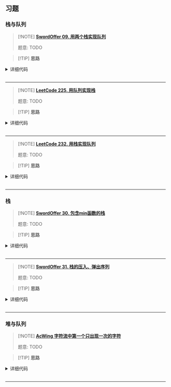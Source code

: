 ## 习题

### 栈与队列

> [!NOTE] **[SwordOffer 09. 用两个栈实现队列](https://leetcode-cn.com/problems/yong-liang-ge-zhan-shi-xian-dui-lie-lcof/)**
> 
> 题意: TODO

> [!TIP] **思路**
> 
> 

<details>
<summary>详细代码</summary>
<!-- tabs:start -->

##### **C++**

```cpp
class MyQueue {
public:
    stack<int> in, out;

    /** Initialize your data structure here. */
    MyQueue() {
    }
    
    /** Push element x to the back of queue. */
    void push(int x) {
        in.push(x);
    }
    
    /** Removes the element from in front of queue and returns that element. */
    int pop() {
        if (out.empty()) {
            while (in.size()) {
                out.push(in.top());
                in.pop();
            }
        }
        int t = out.top();
        out.pop();
        return t;
    }
    
    /** Get the front element. */
    int peek() {
        if (out.empty()) {
            while (in.size()) {
                out.push(in.top());
                in.pop();
            }
        }
        return out.top();
    }
    
    /** Returns whether the queue is empty. */
    bool empty() {
        return in.empty() && out.empty();
    }
};

/**
 * Your MyQueue object will be instantiated and called as such:
 * MyQueue obj = MyQueue();
 * obj.push(x);
 * int param_2 = obj.pop();
 * int param_3 = obj.peek();
 * bool param_4 = obj.empty();
 */
```

##### **Python**

```python
# 算法流程：1. self.A 是用来压入数据的，self.B 用来弹出数据
# 2. 在append 的时候，就直接压入 self.A 中
# 3. 在delete 队头元素时，首先先判断 self.B 中是否有元素，有的话，直接弹出就可以。如果没有的话，再去看self.A 中是否有元素，如果 self.A 中也没有元素的话，说明当前模拟的队列已经是空了，直接return -1；
# 4. 当self.A 还有元素时，把self.A 的元素全部 pop 到 self.B 中，返回 self.B 的top 元素即可

class CQueue:
    def __init__(self):
        self.A = []
        self.B = []

    def appendTail(self, value: int) -> None:
        self.A.append(value)

    def deleteHead(self) -> int:
        #先判断self.B是否有元素，有的话 直接弹出
        if self.B:return self.B.pop() 
        # B中没有元素，那就看A是不是有新加入的元素，没有的话 返回-1.
        if not self.A:return -1 
        # 有的话，再把A中元素全部压入到B中
        while self.A: 
            self.B.append(self.A.pop())
        return self.B.pop()
```

##### **Python 2**

```python
# 需要一个辅助栈；
# A栈负责入栈所有元素，辅助栈B就负责pop和peek
class MyQueue(object):

    def __init__(self):
        self.A = []
        self.B = []

    def push(self, x)：
        self.A.append(x)
        

    def pop(self):
        if self.B:return self.B.pop()
        while self.A:
            self.B.append(self.A.pop())
        return self.B.pop()

    def peek(self):
        if self.B:return self.B[-1]
        while self.A:
            self.B.append(self.A.pop())
        return self.B[-1]

    def empty(self):
        return not self.A and not self.B
```

<!-- tabs:end -->
</details>

<br>

* * *

> [!NOTE] **[LeetCode 225. 用队列实现栈](https://leetcode-cn.com/problems/implement-stack-using-queues/)**
> 
> 题意: TODO

> [!TIP] **思路**
> 
> 

<details>
<summary>详细代码</summary>
<!-- tabs:start -->

##### **C++**

```cpp
class MyStack {
public:
    /** Initialize your data structure here. */

    queue<int> q, w;
    MyStack() {

    }

    /** Push element x onto stack. */
    void push(int x) {
        q.push(x);
    }

    /** Removes the element on top of the stack and returns that element. */
    int pop() {
        while (q.size() > 1) w.push(q.front()), q.pop();
        int t = q.front();
        q.pop();
        while (w.size()) q.push(w.front()), w.pop();
        return t;
    }

    /** Get the top element. */
    int top() {
        while (q.size() > 1) w.push(q.front()), q.pop();
        int t = q.front();
        q.pop();
        while (w.size()) q.push(w.front()), w.pop();
        q.push(t);
        return t;
    }

    /** Returns whether the stack is empty. */
    bool empty() {
        return q.empty();
    }
};

/**
 * Your MyStack object will be instantiated and called as such:
 * MyStack* obj = new MyStack();
 * obj->push(x);
 * int param_2 = obj->pop();
 * int param_3 = obj->top();
 * bool param_4 = obj->empty();
 */
```

##### **Python**

```python
class MyStack:

    def __init__(self):
        """
        Initialize your data structure here.
        """
        self.q=[]


    def push(self, x: int) -> None:
        """
        Push element x onto stack.
        """
        self.q.append(x)
        n=len(self.q)
        while n>1:
            self.q.append(self.q.pop(0))
            n-=1



    def pop(self) -> int:
        """
        Removes the element on top of the stack and returns that element.
        """
        return self.q.pop(0)


    def top(self) -> int:
        """
        Get the top element.
        """
        return self.q[0]


    def empty(self) -> bool:
        """
        Returns whether the stack is empty.
        """
        return not bool(self.q)



# Your MyStack object will be instantiated and called as such:
# obj = MyStack()
# obj.push(x)
# param_2 = obj.pop()
# param_3 = obj.top()
# param_4 = obj.empty()
```

<!-- tabs:end -->
</details>

<br>

* * *

> [!NOTE] **[LeetCode 232. 用栈实现队列](https://leetcode-cn.com/problems/implement-queue-using-stacks/)**
> 
> 题意: TODO

> [!TIP] **思路**
> 
> 

<details>
<summary>详细代码</summary>
<!-- tabs:start -->

##### **C++**

```cpp
class MyQueue {
    stack<int> in, out;
public:
    /** Initialize your data structure here. */
    MyQueue() {

    }
    
    /** Push element x to the back of queue. */
    void push(int x) {
        in.push(x);
    }
    
    /** Removes the element from in front of queue and returns that element. */
    int pop() {
        if(out.empty()) {
            int tot = in.size(), t;
            while(tot--) {
                t = in.top();
                out.push(t);
                in.pop();
            }
        }
        int t = out.top();
        out.pop();
        return t;
    }
    
    /** Get the front element. */
    int peek() {
        if(out.empty()) {
            int tot = in.size(), t;
            while(tot--) {
                t = in.top();
                out.push(t);
                in.pop();
            }
        }
        int t = out.top();
        //out.pop();
        return t;
    }
    
    /** Returns whether the queue is empty. */
    bool empty() {
        return in.empty() && out.empty();
    }
};

/**
 * Your MyQueue object will be instantiated and called as such:
 * MyQueue* obj = new MyQueue();
 * obj->push(x);
 * int param_2 = obj->pop();
 * int param_3 = obj->peek();
 * bool param_4 = obj->empty();
 */
```

##### **Python**

```python
class MyQueue:

    def __init__(self):
        self.A = []
        self.B = []


    def push(self, x: int) -> None:
        while self.B:
            self.A.append(self.B.pop())
        self.A.append(x)


    def pop(self) -> int:
        while self.A:
            self.B.append(self.A.pop())
        return self.B.pop()


    def peek(self) -> int:
        while self.A:
            self.B.append(self.A.pop())
        return self.B[-1]


    def empty(self) -> bool:
        return not self.A and not self.B
```

<!-- tabs:end -->
</details>

<br>

* * *

### 栈

> [!NOTE] **[SwordOffer 30. 包含min函数的栈](https://leetcode-cn.com/problems/bao-han-minhan-shu-de-zhan-lcof/)**
> 
> 题意: TODO

> [!TIP] **思路**
> 
> 

<details>
<summary>详细代码</summary>
<!-- tabs:start -->

##### **C++**

```cpp
class MinStack {
public:
    stack<int> st, mst;

    /** initialize your data structure here. */
    MinStack() {

    }
    
    void push(int x) {
        st.push(x);
        if (mst.empty() || mst.top() >= x)
            mst.push(x);
    }
    
    void pop() {
        if (st.top() == mst.top())
            mst.pop();
        st.pop();
    }
    
    int top() {
        return st.top();
    }
    
    int getMin() {
        return mst.top();
    }
};
```

##### **Python**

```python
# python3
# 借助一个辅助栈min-B 专门存储最小元素，栈顶存储的就是当前栈的最小元素。
# 压入栈的时候，需要判断B中的情况，如果B不存在 or B中栈顶元素大于当前元素，那么应该把当前元素压入栈中，否则就不压入到B中【这是由于栈具有先进后出性质，所以在当前元素被弹出之前，栈中一直存在一个数比该数小，所以当前元素一定不会被当作最小数输出】
# 在pop的时候， 需要判断A pop出去的元素是否等于min-B的栈顶元素，如果是的话，就需要把B 的栈顶元素弹出。

class MinStack(object):
    def __init__(self):
        self.A,self.B = [], []

    def push(self, x):
        self.A.append(x)
        if not self.B or self.B[-1] >= x:
            self.B.append(x)

    def pop(self) -> None:
        if not self.A:
            return -1
        x = self.A[-1]
        if x == self.B[-1]:
            self.B.pop()
        return self.A.pop()

    def top(self):
        if self.A:
            return self.A[-1]

    def getMin(self):
        return self.B[-1]
```

<!-- tabs:end -->
</details>

<br>

* * *

> [!NOTE] **[SwordOffer 31. 栈的压入、弹出序列](https://leetcode-cn.com/problems/zhan-de-ya-ru-dan-chu-xu-lie-lcof/)**
> 
> 题意: TODO

> [!TIP] **思路**
> 
> 

<details>
<summary>详细代码</summary>
<!-- tabs:start -->

##### **C++**

```cpp
class Solution {
public:
    bool validateStackSequences(vector<int>& pushed, vector<int>& popped) {
        int m = pushed.size(), n = popped.size();
        if (m != n) return false;
        int p = 0;
        stack<int> s;
        for (int i = 0; i < n; ++ i ) {
            s.push(pushed[i]);
            while (!s.empty() && s.top() == popped[p]) {
                s.pop();
                 ++ p;
            }
        }
        return p == n;
    }
};
```

##### **Python**

```python
# python3 

# 思路：相当于在比较两个字符串是否匹配；但是 对于A而言，当前字符不一定能和B马上匹配使用，可能后续才会用到，所以需要用到栈的结构
# 用一个辅助栈s，将入栈序列压入s, 压入后 栈顶元素 和 出栈序列做对比，如果相同 就把用过的元素都pop出去（对于s 是pop出去，对于出栈序列 是指针++1）

class Solution:
    def validateStackSequences(self, A: List[int], B: List[int]) -> bool:
        n, m = len(A), len(B)
        # 踩坑：特殊case
        if n != m:return False    
        # 踩坑：特殊case
        if not A and not B:return True   
        stack, k = [], 0
        for i in range(n):
            # 踩坑，需要先压入再判断，否则会存在最后一个元素在栈内 没有被比较pop出去
            stack.append(A[i])  
            while stack and stack[-1] == B[k]:
                stack.pop()
                k += 1
        return k == m
```

<!-- tabs:end -->
</details>

<br>

* * *

### 堆与队列

> [!NOTE] **[AcWing 字符流中第一个只出现一次的字符]()**
> 
> 题意: TODO

> [!TIP] **思路**
> 
> 

<details>
<summary>详细代码</summary>
<!-- tabs:start -->

##### **C++**

```cpp
// AcWing
class Solution{
public:
    unordered_map<char, int> hash;
    queue<char> q;

    //Insert one char from stringstream
    void insert(char ch){
        q.push(ch);
        if ( ++ hash[ch] > 1)
            while (q.size() && hash[q.front()] > 1)
                q.pop();
    }
    //return the first appearence once char in current stringstream
    char firstAppearingOnce(){
        return q.empty() ? '#' : q.front();
    }
};
```

##### **Python**

```python
# 如何把O(n*n)算法优化成O(N) : 双指针，单调队列（找工作面试时的优化方式）
# 首先看一下答案是不是单调的？从前往后走，找第一个没有被划掉的位置。（答案的位置是从前往后递增的，具备一定的单调性）
# 可以用双指针算法 进行优化。（具备单调性，才能用双指针算法）
# 在实现的时候，可以换一种实现方式，比如队列（队列本身就是个双指针）
# 判断队头元素出现的次数是否大于1，如果大于1了，就直接删除。

from collections import deque

class Solution:  
    def __init__(self):
        self.dic = {}
        self.q = deque()
        
    def firstAppearingOnce(self):
        if not self.q:return '#'
        return self.q[0]
        
    def insert(self, char):
        if char in self.dic:
            self.dic[char] += 1
            while self.q and self.dic[self.q[0]] > 1:
                self.q.popleft()
        else:
            self.dic[char] = 1
            self.q.append(char)
```

<!-- tabs:end -->
</details>

<br>

* * *
